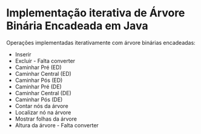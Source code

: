 # Implementação iterativa de Árvore Binária Encadeada em Java
Operações implementadas iterativamente com árvore binárias encadeadas:<br>
- Inserir<br>
- Excluir - Falta converter<br>
- Caminhar Pré (ED)<br>
- Caminhar Central (ED)<br>
- Caminhar Pós (ED)<br>
- Caminhar Pré (DE)<br>
- Caminhar Central (DE)<br>
- Caminhar Pós (DE)<br>
- Contar nós da árvore<br>
- Localizar nó na árvore<br>
- Mostrar folhas da árvore<br>
- Altura da árvore - Falta converter<br>